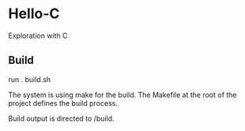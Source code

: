 # Hello-C

Exploration with C

## Build

run . build.sh

The system is using make for the build.  The Makefile at the root of the project defines the build process.

Build output is directed to /build.

